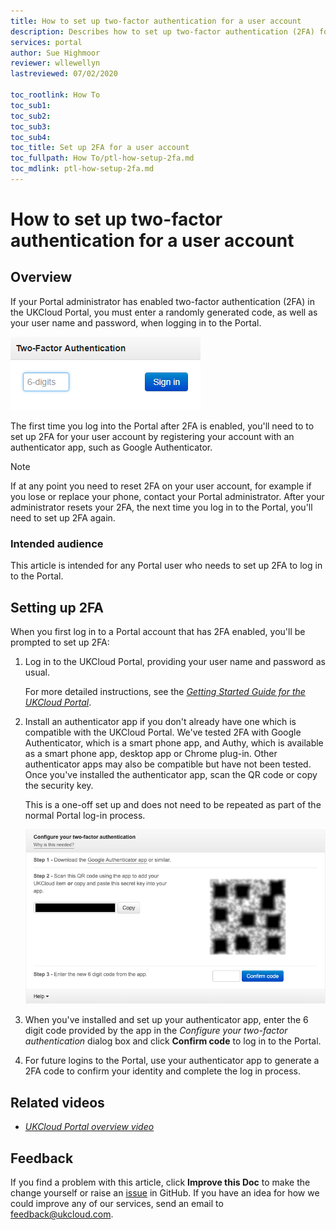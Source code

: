 ```yaml
---
title: How to set up two-factor authentication for a user account
description: Describes how to set up two-factor authentication (2FA) for a user account
services: portal
author: Sue Highmoor
reviewer: wllewellyn
lastreviewed: 07/02/2020

toc_rootlink: How To
toc_sub1:
toc_sub2:
toc_sub3:
toc_sub4:
toc_title: Set up 2FA for a user account
toc_fullpath: How To/ptl-how-setup-2fa.md
toc_mdlink: ptl-how-setup-2fa.md
---
```


# How to set up two-factor authentication for a user account

## Overview

If your Portal administrator has enabled two-factor authentication (2FA) in the UKCloud Portal, you must enter a randomly generated code, as well as your user name and password, when logging in to the Portal.

![Two-Factor Authentication dialog box in the UKCloud Portal](images/ptl-2fa.png)

The first time you log into the Portal after 2FA is enabled, you'll need to to set up 2FA for your user account by registering your account with an authenticator app, such as Google Authenticator.

> [!NOTE]
> If at any point you need to reset 2FA on your user account, for example if you lose or replace your phone, contact your Portal administrator. After your administrator resets your 2FA, the next time you log in to the Portal, you'll need to set up 2FA again.

### Intended audience

This article is intended for any Portal user who needs to set up 2FA to log in to the Portal.

## Setting up 2FA

When you first log in to a Portal account that has 2FA enabled, you'll be prompted to set up 2FA:

1. Log in to the UKCloud Portal, providing your user name and password as usual.

    For more detailed instructions, see the [*Getting Started Guide for the UKCloud Portal*](ptl-gs.md).

2. Install an authenticator app if you don't already have one which is compatible with the UKCloud Portal. We've tested 2FA with Google Authenticator, which is a smart phone app, and Authy, which is available as a smart phone app, desktop app or Chrome plug-in. Other authenticator apps may also be compatible but have not been tested. Once you've installed the authenticator app, scan the QR code or copy the security key.

    This is a one-off set up and does not need to be repeated as part of the normal Portal log-in process.

    ![Configure your two-factor authentication dialog box](images/ptl-2fa-setup.png)

3. When you've installed and set up your authenticator app, enter the 6 digit code provided by the app in the *Configure your two-factor authentication* dialog box and click **Confirm code** to log in to the Portal.

4. For future logins to the Portal, use your authenticator app to generate a 2FA code to confirm your identity and complete the log in process.

## Related videos

- [*UKCloud Portal overview video*](ptl-vid-portal.md)

## Feedback

If you find a problem with this article, click **Improve this Doc** to make the change yourself or raise an [issue](https://github.com/UKCloud/documentation/issues) in GitHub. If you have an idea for how we could improve any of our services, send an email to <feedback@ukcloud.com>.
